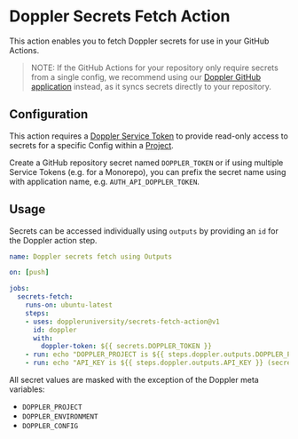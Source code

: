 # Doppler Secrets Fetch Action

This action enables you to fetch Doppler secrets for use in your GitHub Actions.

> NOTE: If the GitHub Actions for your repository only require secrets from a single config, we recommend using our [Doppler GitHub application](https://github.com/apps/doppler-secrets-manager/) instead, as it syncs secrets directly to your repository.

## Configuration

This action requires a [Doppler Service Token](https://docs.doppler.com/docs/service-tokens) to provide read-only access to secrets for a specific Config within a [Project](https://docs.doppler.com/docs/create-project).

Create a GitHub repository secret named `DOPPLER_TOKEN` or if using multiple Service Tokens (e.g. for a Monorepo), you can prefix the secret name using with application name, e.g. `AUTH_API_DOPPLER_TOKEN`.

## Usage


Secrets can be accessed individually using `outputs` by providing an `id` for the Doppler action step.

```yaml
name: Doppler secrets fetch using Outputs

on: [push]

jobs:
  secrets-fetch:
    runs-on: ubuntu-latest
    steps:
    - uses: doppleruniversity/secrets-fetch-action@v1
      id: doppler
      with:
        doppler-token: ${{ secrets.DOPPLER_TOKEN }}
    - run: echo "DOPPLER_PROJECT is ${{ steps.doppler.outputs.DOPPLER_PROJECT }} (Doppler meta environment variables are unmasked)"
    - run: echo "API_KEY is ${{ steps.doppler.outputs.API_KEY }} (secret masked output)"
```

All secret values are masked with the exception of the Doppler meta variables:

- `DOPPLER_PROJECT`
- `DOPPLER_ENVIRONMENT`
- `DOPPLER_CONFIG`
